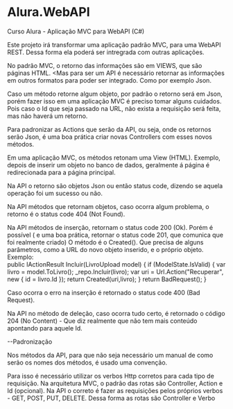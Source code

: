 # Alura.WebAPI
Curso Alura - Aplicação MVC para WebAPI (C#)

Este projeto irá transformar uma aplicação padrão MVC, para uma WebAPI REST. Dessa forma ela poderá ser intregrada com outras aplicações.

No padrão MVC, o retorno das informações são em VIEWS, que são páginas HTML. <Mas para ser um API é necessário retornar as informações em outros formatos para poder ser integrado.
Como por exemplo Json.

Caso um método retorne algum objeto, por padrão o retorno será em Json, porém fazer isso em uma aplicação MVC é preciso tomar alguns cuidados. Pois caso o Id que seja passado na URL, não exista a requisição será feita, mas não haverá um retorno.

Para padronizar as Actions que serão da API, ou seja, onde os retornos serão Json, é uma boa prática criar novas Controllers com esses novos métodos.

Em uma aplicação MVC, os métodos retonam uma View (HTML). Exemplo, depois de inserir um objeto no banco de dados, geralmente á página é redirecionada para a página principal.

Na API o retorno são objetos Json ou então status code, dizendo se aquela operação foi um sucesso ou não.

Na API métodos que retornam objetos, caso ocorra algum problema, o retorno é o status code 404 (Not Found).

Na API métodos de inserção, retornam o status code 200 (Ok). Porém é possível ( e uma boa prática, retornar o status code 201, que comunica que foi realmente criado)
O método é o Created(). Que precisa de alguns parâmetros, como a URL do novo objeto inserido, e o próprio objeto.
  Exemplo:  
  public IActionResult Incluir(LivroUpload model)
  {
      if (ModelState.IsValid)
      {
          var livro = model.ToLivro();
          _repo.Incluir(livro);
          var uri = Url.Action("Recuperar", new { id = livro.Id });
          return Created(uri,livro);
      }
      return BadRequest();
  }

Caso ocorra o erro na inserção é retornado o status code 400 (Bad Request).

Na API no método de deleção, caso ocorra tudo certo, é retornado o código 204 (No Content) - Que diz realmente que não tem mais conteúdo apontando para aquele Id.

--Padronização

Nos métodos da API, para que não seja necessário um manual de como serão os nomes dos métodos, é usado uma convenção.

Para isso é necessário utilizar os verbos Http corretos para cada tipo de requisição. 
Na arquitetura MVC, o padrão das rotas são Controller, Action e Id (opcional).
Na API o correto é fazer as requisições pelos próprios verbos - GET, POST, PUT, DELETE.
Dessa forma as rotas são Controller e Verbo




